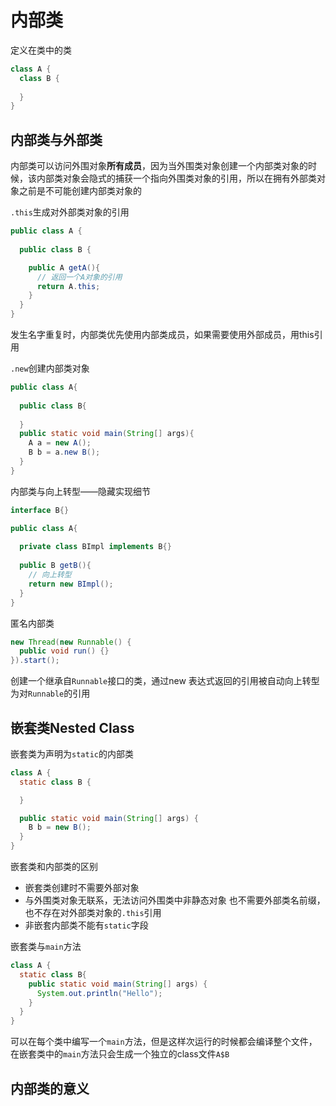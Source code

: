 # 内部类
定义在类中的类
```java
class A {
  class B {
  
  }
}
```
## 内部类与外部类
内部类可以访问外围对象**所有成员**，因为当外围类对象创建一个内部类对象的时候，该内部类对象会隐式的捕获一个指向外围类对象的引用，所以在拥有外部类对象之前是不可能创建内部类对象的

`.this`生成对外部类对象的引用

```java
public class A {
  
  public class B {

    public A getA(){
      // 返回一个A对象的引用
      return A.this;
    }
  }
}
```
发生名字重复时，内部类优先使用内部类成员，如果需要使用外部成员，用this引用

`.new`创建内部类对象

```java
public class A{
  
  public class B{
  
  }
  public static void main(String[] args){
    A a = new A();
    B b = a.new B();
  }
}
```

内部类与向上转型——隐藏实现细节

```java
interface B{}

public class A{
  
  private class BImpl implements B{}
  
  public B getB(){
    // 向上转型
    return new BImpl();
  }
}
```

匿名内部类

```java
new Thread(new Runnable() {
  public void run() {}
}).start();
```
创建一个继承自`Runnable`接口的类，通过new 表达式返回的引用被自动向上转型为对`Runnable`的引用
## 嵌套类Nested Class
嵌套类为声明为`static`的内部类
```java
class A {
  static class B {

  }

  public static void main(String[] args) {
    B b = new B();
  }
}
```

嵌套类和内部类的区别

* 嵌套类创建时不需要外部对象
* 与外围类对象无联系，无法访问外围类中非静态对象
也不需要外部类名前缀，也不存在对外部类对象的`.this`引用
* 非嵌套内部类不能有`static`字段

嵌套类与`main`方法
```java
class A {
  static class B{
    public static void main(String[] args) {
      System.out.println("Hello");
    }
  }
}
```
可以在每个类中编写一个`main`方法，但是这样次运行的时候都会编译整个文件，在嵌套类中的`main`方法只会生成一个独立的class文件`A$B`

## 内部类的意义
